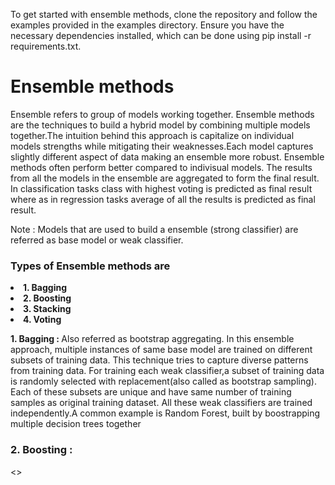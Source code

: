 <p> To get started with ensemble methods, clone the repository and follow the examples provided in the examples directory. Ensure you have the necessary dependencies installed, which can be done using pip install -r requirements.txt.</p>


<h1> Ensemble methods </h1>


<p> Ensemble refers to group of models working together. Ensemble methods are the techniques to build a hybrid model by combining multiple models together.The intuition behind this approach is capitalize on individual models strengths while mitigating their weaknesses.Each model captures slightly different aspect of data making an ensemble more robust. Ensemble methods often perform better compared to indivisual models. The results from all the models in the ensemble are aggregated to form the final result. In classification tasks class with highest voting is predicted as final result where as in regression tasks average of all the results is predicted as final result.
</p>
<p>Note : Models that are used to build a ensemble (strong classifier) are referred as base model or weak classifier.</p> 
<h3>Types of Ensemble methods are </h2>
<li><strong>    1. Bagging</strong></li>
<li><strong>    2. Boosting</strong></li>
<li><strong>    3. Stacking</strong></li>
<li><strong>    4. Voting</strong></li>


<p><strong>1. Bagging : </strong>Also referred as bootstrap aggregating. In this ensemble approach, multiple instances of same base model are trained on different subsets of training data. This technique tries to capture diverse patterns from training data. For training each weak classifier,a subset of training data is randomly selected with replacement(also called as bootstrap sampling). Each of these subsets are unique and have same number of training samples as original training dataset. All these weak classifiers are trained independently.A common example is Random Forest, built by boostrapping multiple decision trees together</p>

<h3>2. Boosting : </h3> 
<>

